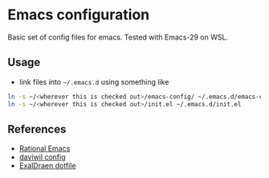 # Emacs configuration
Basic set of config files for emacs. Tested with Emacs-29 on WSL.

## Usage
- link files into `~/.emacs.d` using something like
```bash
ln -s ~/<wherever this is checked out>/emacs-config/ ~/.emacs.d/emacs-config
ln -s ~/<wherever this is checked out>/init.el ~/.emacs.d/init.el
```

## References

- [Rational Emacs](https://github.com/SystemCrafters/rational-emacs)
- [daviwil config](https://config.daviwil.com/emacs)
- [ExalDraen dotfile](https://github.com/ExalDraen/dotfiles)
